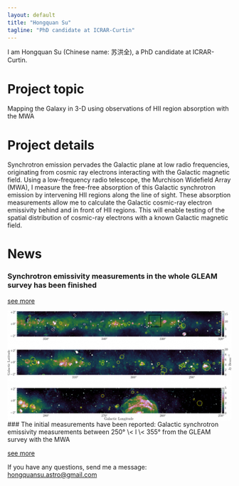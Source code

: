 ```yaml
--- 
layout: default 
title: "Hongquan Su" 
tagline: "PhD candidate at ICRAR-Curtin" 
---
```


I am Hongquan Su (Chinese name: 苏洪全), a PhD candidate at ICRAR-Curtin.                                                 

# Project topic

Mapping the Galaxy in 3-D using observations of HII region absorption with the MWA

# Project details

Synchrotron emission pervades the Galactic plane at low radio frequencies, originating from cosmic ray electrons interacting with the Galactic magnetic field. Using a low-frequency radio telescope, the Murchison Widefield Array (MWA), I measure the free-free absorption of this Galactic synchrotron emission by intervening HII regions along the line of sight. These absorption measurements allow me to calculate the Galactic cosmic-ray electron emissivity behind and in front of HII regions. This will enable testing of the spatial distribution of cosmic-ray electrons with a known Galactic magnetic field.

# News

### Synchrotron emissivity measurements in the whole GLEAM survey has been finished
[see more](_posts/pub_syn2.md)

<img style="float: left;" src="https://github.com/HongquanSu/hongquansu.github.io/blob/master/img/GP_img_three_large.png">
### The initial measurements have been reported:
Galactic synchrotron emissivity measurements between 250° \< l \< 355° from the GLEAM survey with the MWA

[see more](_posts/pub_syn1.md)

If you have any questions, send me a message: hongquansu.astro@gmail.com
